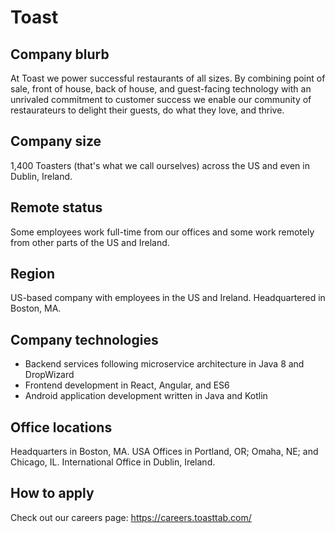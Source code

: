 # Toast

## Company blurb

At Toast we power successful restaurants of all sizes. By combining point of sale, front of house, back of house, and guest-facing technology with an unrivaled commitment to customer success we enable our community of restaurateurs to delight their guests, do what they love, and thrive.

## Company size

1,400 Toasters (that's what we call ourselves) across the US and even in Dublin, Ireland.

## Remote status

Some employees work full-time from our offices and some work
remotely from other parts of the US and Ireland.


## Region

US-based company with employees in the US and Ireland. Headquartered in Boston, MA.

## Company technologies

* Backend services following microservice architecture in Java 8 and DropWizard
* Frontend development in React, Angular, and ES6
* Android application development written in Java and Kotlin


## Office locations

Headquarters in Boston, MA.
USA Offices in Portland, OR; Omaha, NE; and Chicago, IL.
International Office in Dublin, Ireland.

## How to apply

Check out our careers page: https://careers.toasttab.com/
